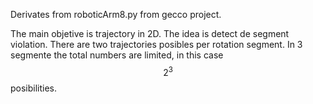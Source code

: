 Derivates from roboticArm8.py from gecco project.

The main objetive is trajectory in 2D.
The idea is detect de segment violation.
There are two trajectories posibles per rotation segment. 
In 3 segmente the total numbers are limited, in this case $$ 2^3 $$ posibilities.
